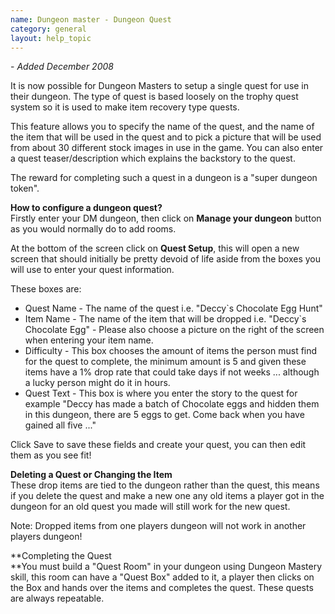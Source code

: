 ```yaml
---
name: Dungeon master - Dungeon Quest
category: general
layout: help_topic
---
```

\- _Added December 2008_

It is now possible for Dungeon Masters to setup a single quest for use in their dungeon. The type of quest is based loosely on the trophy quest system so it is used to make item recovery type quests.

This feature allows you to specify the name of the quest, and the name of the item that will be used in the quest and to pick a picture that will be used from about 30 different stock images in use in the game. You can also enter a quest teaser/description which explains the backstory to the quest.

The reward for completing such a quest in a dungeon is a "super dungeon token".

**How to configure a dungeon quest?**  
Firstly enter your DM dungeon, then click on **Manage your dungeon** button as you would normally do to add rooms.

At the bottom of the screen click on **Quest Setup**, this will open a new screen that should initially be pretty devoid of life aside from the boxes you will use to enter your quest information.

These boxes are:

*   Quest Name - The name of the quest i.e. "Deccy\`s Chocolate Egg Hunt"
*   Item Name - The name of the item that will be dropped i.e. "Deccy\`s Chocolate Egg" - Please also choose a picture on the right of the screen when entering your item name.
*   Difficulty - This box chooses the amount of items the person must find for the quest to complete, the minimum amount is 5 and given these items have a 1% drop rate that could take days if not weeks ... although a lucky person might do it in hours.
*   Quest Text - This box is where you enter the story to the quest for example "Deccy has made a batch of Chocolate eggs and hidden them in this dungeon, there are 5 eggs to get. Come back when you have gained all five ..."

Click Save to save these fields and create your quest, you can then edit them as you see fit!

**Deleting a Quest or Changing the Item**  
These drop items are tied to the dungeon rather than the quest, this means if you delete the quest and make a new one any old items a player got in the dungeon for an old quest you made will still work for the new quest.

Note: Dropped items from one players dungeon will not work in another players dungeon!

**Completing the Quest  
**You must build a "Quest Room" in your dungeon using Dungeon Mastery skill, this room can have a "Quest Box" added to it, a player then clicks on the Box and hands over the items and completes the quest. These quests are always repeatable.